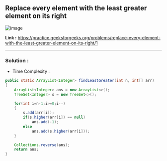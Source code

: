 ## Replace every element with the least greater element on its right

![image](https://user-images.githubusercontent.com/23376002/196223467-66008b0e-28ce-47c4-8357-7f0f645584c2.png)


**Link :** https://practice.geeksforgeeks.org/problems/replace-every-element-with-the-least-greater-element-on-its-right/1

--------------------------------------------------------------------------------------------------------------------------------------------------------


### Solution :

- Time Complexity :


```java
public static ArrayList<Integer> findLeastGreater(int n, int[] arr) 
{
    ArrayList<Integer> ans = new ArrayList<>();
    TreeSet<Integer> s = new TreeSet<>();

    for(int i=n-1;i>=0;i--)
    {
        s.add(arr[i]);
        if(s.higher(arr[i]) == null)
            ans.add(-1);
        else
            ans.add(s.higher(arr[i]));
    }

    Collections.reverse(ans);
    return ans;
}

```


